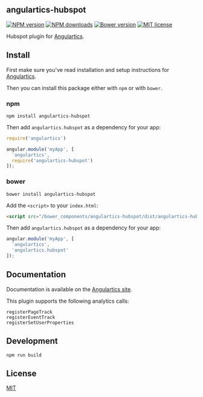 ## angulartics-hubspot
[![NPM version][npm-image]][npm-url] [![NPM downloads][npm-downloads-image]][npm-downloads-url] [![Bower version][bower-image]][bower-url] [![MIT license][license-image]][license-url]

Hubspot plugin for [Angulartics](http://github.com/angulartics).

## Install
First make sure you've read installation and setup instructions for [Angulartics](http://angulartics.github.io/).

Then you can install this package either with `npm` or with `bower`.

### npm

```shell
npm install angulartics-hubspot
```

Then add `angulartics.hubspot` as a dependency for your app:

```javascript
require('angulartics')

angular.module('myApp', [
  'angulartics',
  require('angulartics-hubspot')
]);
```

### bower
```shell
bower install angulartics-hubspot
```

Add the `<script>` to your `index.html`:

```html
<script src="/bower_components/angulartics-hubspot/dist/angulartics-hubspot.min.js"></script>
```

Then add `angulartics.hubspot` as a dependency for your app:

```javascript
angular.module('myApp', [
  'angulartics',
  'angulartics.hubspot'
]);
```

## Documentation
Documentation is available on the [Angulartics site](http://luisfarzati.github.io/angulartics).

This plugin supports the following analytics calls:
```
registerPageTrack
registerEventTrack
registerSetUserProperties
```

## Development

```shell
npm run build
```

## License

[MIT](LICENSE)

[npm-image]: https://img.shields.io/npm/v/angulartics-hubspot.svg
[npm-url]: https://npmjs.org/package/angulartics-hubspot
[npm-downloads-image]: https://img.shields.io/npm/dm/angulartics-hubspot.svg
[npm-downloads-url]: https://npmjs.org/package/angulartics-hubspot
[bower-image]: https://img.shields.io/bower/v/angulartics-hubspot.svg
[bower-url]: http://bower.io/search/?q=angulartics-hubspot
[license-image]: http://img.shields.io/badge/license-MIT-blue.svg
[license-url]: LICENSE